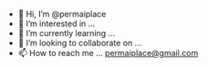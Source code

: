 - 👋 Hi, I’m @permaiplace
- 👀 I’m interested in ...
- 🌱 I’m currently learning ...
- 💞️ I’m looking to collaborate on ...
- 📫 How to reach me ... permaiplace@gmail.com

<!---
permaiplace/permaiplace is a ✨ special ✨ repository because its `README.md` (this file) appears on your GitHub profile.
You can click the Preview link to take a look at your changes.
--->

